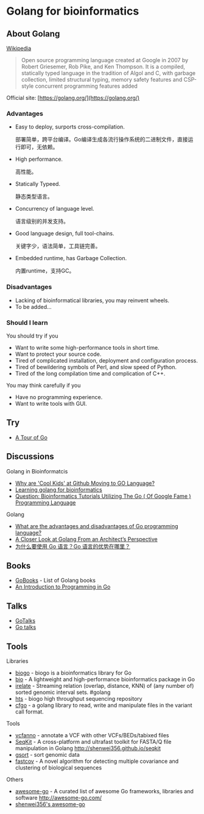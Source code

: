 # Golang for bioinformatics

## About Golang

[Wikipedia](https://en.wikipedia.org/wiki/Go_(programming_language))

> Open source programming language created at Google in 2007 by Robert Griesemer,
 Rob Pike, and Ken Thompson.
 It is a compiled, statically typed language in the tradition of Algol and C,
 with garbage collection, limited structural typing, memory safety features
 and CSP-style concurrent programming features added

Official site: [https://golang.org/](https://golang.org/)

### Advantages

- Easy to deploy, surports cross-compilation.

  部署简单，跨平台编译。Go编译生成各流行操作系统的二进制文件，直接运行即可，无依赖。

- High performance.

  高性能。

- Statically Typeed.

  静态类型语言。

- Concurrency of language level.

  语言级别的并发支持。

- Good language design, full tool-chains.

  关键字少，语法简单，工具链完善。

- Embedded runtime, has Garbage Collection.

  内置runtime，支持GC。

### Disadvantages

- Lacking of bioinformatical libraries, you may reinvent wheels.
- To be added...

### Should I learn

You should try if you

- Want to write some high-performance tools in short time.
- Want to protect your source code.
- Tired of complicated installation, deployment and configuration process.
- Tired of bewildering symbols of Perl, and slow speed of Python.
- Tired of the long compilation time and complication of C++.

You may think carefully if you

- Have no programming experience.
- Want to write tools with GUI.

## Try

- [A Tour of Go](https://tour.golang.org/)

## Discussions

Golang in Bioinformatcis

- [Why are 'Cool Kids' at Github Moving to GO Language?](http://homolog.us/blogs/blog/2014/01/16/golang/)
- [Learning golang for bioinformatics](https://www.reddit.com/r/golang/comments/3y1tvh/learning_golang_for_bioinformatics/)
- [Question: Bioinformatics Tutorials Utilizing The Go ( Of Google Fame ) Programming Language](https://www.biostars.org/p/14964/)

Golang

- [What are the advantages and disadvantages of Go programming language?](http://stackoverflow.com/questions/2198529/what-are-the-advantages-and-disadvantages-of-go-programming-language)
- [A Closer Look at Golang From an Architect’s Perspective](http://thenewstack.io/a-closer-look-at-golang-from-an-architects-perspective/)
- [为什么要使用 Go 语言？Go 语言的优势在哪里？](https://www.zhihu.com/question/21409296)

## Books

- [GoBooks](https://github.com/dariubs/GoBooks) - List of Golang books
- [An Introduction to Programming in Go](https://www.golang-book.com/books/intro)

## Talks

- [GoTalks](https://github.com/golang/go/wiki/GoTalks)
- [Go talks](https://talks.golang.org/)

## Tools


Libraries

- [biogo](https://github.com/biogo/biogo) - biogo is a bioinformatics library for Go
- [bio](https://github.com/shenwei356/bio) - A lightweight and high-performance bioinformatics package in Go
- [irelate](https://github.com/brentp/irelate) - Streaming relation (overlap, distance, KNN) of (any number of) sorted genomic interval sets. #golang
- [hts](https://github.com/biogo/hts) - biogo high throughput sequencing repository
- [cfgo](https://github.com/brentp/vcfgo) - a golang library to read, write and manipulate files in the variant call format.

Tools

- [vcfanno](https://github.com/brentp/vcfanno) - annotate a VCF with other VCFs/BEDs/tabixed files
- [SeqKit](https://github.com/shenwei356/seqkit) - A cross-platform and ultrafast toolkit for FASTA/Q file manipulation in Golang http://shenwei356.github.io/seqkit
- [gsort](https://github.com/brentp/gsort) - sort genomic data
- [fastcov](http://yanlilab.github.io/fastcov/) - A novel algorithm for detecting multiple covariance and clustering of biological sequences

Others

- [awesome-go](https://github.com/avelino/awesome-go) - A curated list of awesome Go frameworks, libraries and software http://awesome-go.com/
- [shenwei356's awesome-go](https://github.com/shenwei356/awesome/blob/master/golang.md)
